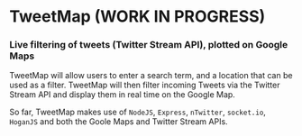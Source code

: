 TweetMap (WORK IN PROGRESS)
========
### Live filtering of tweets (Twitter Stream API), plotted on Google Maps

TweetMap will allow users to enter a search term, and a location that can be used as a filter. TweetMap will then filter incoming Tweets via the Twitter Stream API and display them in real time on the Google Map.

So far, TweetMap makes use of `NodeJS`, `Express`, `nTwitter`, `socket.io`, `HoganJS` and both the Goole Maps and Twitter Stream APIs.
